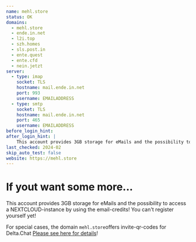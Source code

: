 ```yaml
---
name: mehl.store
status: OK
domains:
  - mehl.store
  - ende.in.net
  - l2i.top
  - szh.homes
  - sls.post.in
  - ente.quest
  - ente.cfd
  - nein.jetzt
server:
  - type: imap
    socket: TLS
    hostname: mail.ende.in.net
    port: 993
    username: EMAILADDRESS
  - type: smtp
    socket: TLS
    hostname: mail.ende.in.net
    port: 465
    username: EMAILADDRESS
before_login_hint: 
after_login_hint: |
    This account provides 3GB storage for eMails and the possibility to access a NEXTCLOUD-instance by using the email-credits!
last_checked: 2024-02
skip_auto_test: false
website: https://mehl.store
---
```


# If yout want some more...

This account provides 3GB storage for eMails and the possibility to access 
a NEXTCLOUD-instance by using the email-credits! You can't register yourself yet!

For special cases, the domain `mehl.store`offers invite-qr-codes for Delta.Chat 
[Please see here for details](https://mailadm.readthedocs.io/en/latest/#)!
